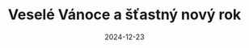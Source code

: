 ---
slug: vesele-vanoce
title: "Veselé Vánoce a šťastný nový rok"
date: "2024-12-23"
authorId: "matej_vais"
tags: ["Poselství"]
excerpt: "Všem našim klientům: Děkujeme vám za vaši přízeň v roce 2024 a přejeme vám pevné zdraví, vytrvalost a hodně úspěchů v roce 2025."
coverImage: "/assets/imgs/vanoce.webp"
comments: 0
---